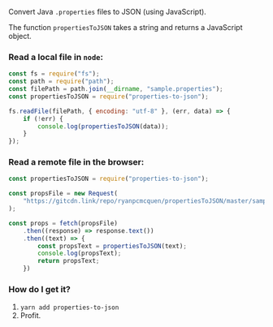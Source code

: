 Convert Java `.properties` files to JSON (using JavaScript).

The function `propertiesToJSON` takes a string and returns
a JavaScript object.

### Read a local file in `node`:

```js
const fs = require("fs");
const path = require("path");
const filePath = path.join(__dirname, "sample.properties");
const propertiesToJSON = require("properties-to-json");

fs.readFile(filePath, { encoding: "utf-8" }, (err, data) => {
    if (!err) {
        console.log(propertiesToJSON(data));
    }
});
```

### Read a remote file in the browser:

```js
const propertiesToJSON = require("properties-to-json");

const propsFile = new Request(
    "https://gitcdn.link/repo/ryanpcmcquen/propertiesToJSON/master/sample.properties"
);

const props = fetch(propsFile)
    .then((response) => response.text())
    .then((text) => {
        const propsText = propertiesToJSON(text);
        console.log(propsText);
        return propsText;
    })
```

### How do I get it?

1. `yarn add properties-to-json`
2. Profit.
